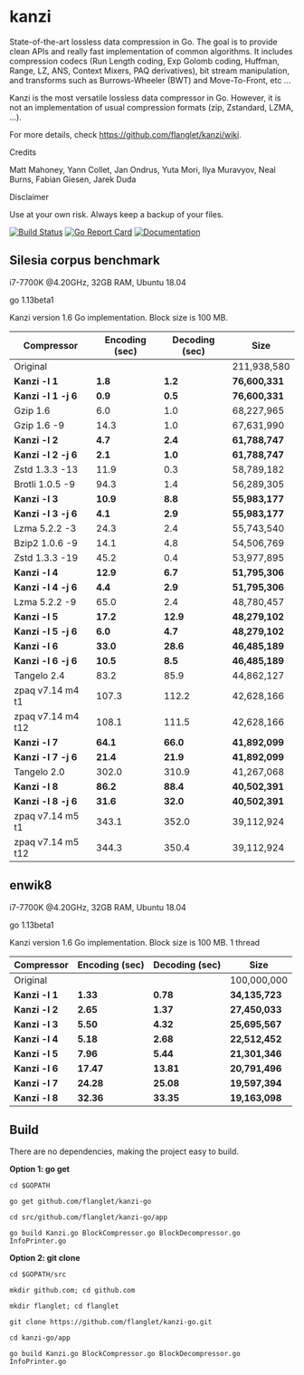 kanzi
=====


State-of-the-art lossless data compression in Go.
The goal is to provide clean APIs and really fast implementation of common algorithms.
It includes compression codecs (Run Length coding, Exp Golomb coding, Huffman, Range, LZ, ANS, Context Mixers, PAQ derivatives), bit stream manipulation, and transforms such as Burrows-Wheeler (BWT) and Move-To-Front, etc ...

Kanzi is the most versatile lossless data compressor in Go.  However, it is not an implementation of usual compression formats (zip, Zstandard,  LZMA, ...).


For more details, check https://github.com/flanglet/kanzi/wiki.

Credits

Matt Mahoney,
Yann Collet,
Jan Ondrus,
Yuta Mori,
Ilya Muravyov,
Neal Burns,
Fabian Giesen,
Jarek Duda

Disclaimer

Use at your own risk. Always keep a backup of your files.


[![Build Status](https://travis-ci.org/flanglet/kanzi-go.svg?branch=master)](https://travis-ci.org/flanglet/kanzi-go)
[![Go Report Card](https://goreportcard.com/badge/github.com/flanglet/kanzi-go)](https://goreportcard.com/badge/github.com/flanglet/kanzi-go)
[![Documentation](https://godoc.org/github.com/flanglet/kanzi-go?status.svg)](http://godoc.org/github.com/flanglet/kanzi-go)


Silesia corpus benchmark
-------------------------

i7-7700K @4.20GHz, 32GB RAM, Ubuntu 18.04

go 1.13beta1

Kanzi version 1.6 Go implementation. Block size is 100 MB. 


|        Compressor           | Encoding (sec)  | Decoding (sec)  |    Size          |
|-----------------------------|-----------------|-----------------|------------------|
|Original     	              |                 |                 |   211,938,580    |	
|**Kanzi -l 1**               |  	   **1.8** 	  |     **1.2**     |  **76,600,331**  |
|**Kanzi -l 1 -j 6**          |  	   **0.9** 	  |     **0.5**     |  **76,600,331**  |
|Gzip 1.6	                    |        6.0      |       1.0       |    68,227,965    |        
|Gzip 1.6	-9                  |       14.3      |       1.0       |    67,631,990    |        
|**Kanzi -l 2**               |	     **4.7**	  |     **2.4**     |  **61,788,747**  |
|**Kanzi -l 2 -j 6**          |	     **2.1**	  |     **1.0**     |  **61,788,747**  |
|Zstd 1.3.3 -13               |	      11.9      |       0.3       |    58,789,182    |
|Brotli 1.0.5 -9              |       94.3      |       1.4       |    56,289,305    |
|**Kanzi -l 3**               |	    **10.9**	  |     **8.8**     |  **55,983,177**  |
|**Kanzi -l 3 -j 6**          |	     **4.1**	  |     **2.9**     |  **55,983,177**  |
|Lzma 5.2.2 -3	              |       24.3	    |       2.4       |    55,743,540    |
|Bzip2 1.0.6 -9	              |       14.1      |       4.8       |    54,506,769	   |
|Zstd 1.3.3 -19	              |       45.2      |       0.4       |    53,977,895    |
|**Kanzi -l 4**               |	    **12.9**	  |     **6.7**     |  **51,795,306**  |
|**Kanzi -l 4 -j 6**          |      **4.4**    |     **2.9**     |  **51,795,306**  |
|Lzma 5.2.2 -9                |       65.0	    |       2.4       |    48,780,457    |
|**Kanzi -l 5**	              |     **17.2**    |    **12.9**     |  **48,279,102**  |
|**Kanzi -l 5 -j 6**          |      **6.0**    |     **4.7**     |  **48,279,102**  |
|**Kanzi -l 6**               |     **33.0**	  |    **28.6**     |  **46,485,189**  |
|**Kanzi -l 6 -j 6**          |     **10.5**	  |     **8.5**     |  **46,485,189**  |
|Tangelo 2.4	                |       83.2      |      85.9       |    44,862,127    |
|zpaq v7.14 m4 t1             |      107.3	    |     112.2       |    42,628,166    |
|zpaq v7.14 m4 t12            |      108.1	    |     111.5       |    42,628,166    |
|**Kanzi -l 7**               |     **64.1**	  |    **66.0**     |  **41,892,099**  |
|**Kanzi -l 7 -j 6**          |     **21.4**	  |    **21.9**     |  **41,892,099**  |
|Tangelo 2.0	                |      302.0    	|     310.9       |    41,267,068    |
|**Kanzi -l 8**               |     **86.2**	  |    **88.4**     |  **40,502,391**  |
|**Kanzi -l 8 -j 6**          |     **31.6**	  |    **32.0**     |  **40,502,391**  |
|zpaq v7.14 m5 t1             |	     343.1	    |     352.0       |    39,112,924    |
|zpaq v7.14 m5 t12            |	     344.3	    |     350.4       |    39,112,924    |


enwik8
-------

i7-7700K @4.20GHz, 32GB RAM, Ubuntu 18.04

go 1.13beta1

Kanzi version 1.6 Go implementation. Block size is 100 MB. 1 thread


|        Compressor           | Encoding (sec)  | Decoding (sec)  |    Size          |
|-----------------------------|-----------------|-----------------|------------------|
|Original     	              |                 |                 |   100,000,000    |	
|**Kanzi -l 1**               |  	  **1.33** 	  |    **0.78**     |  **34,135,723**  |
|**Kanzi -l 2**               |     **2.65**    |    **1.37**     |  **27,450,033**  |        
|**Kanzi -l 3**               |	    **5.50**    |    **4.32**     |  **25,695,567**  |
|**Kanzi -l 4**               |	    **5.18**	  |    **2.68**     |  **22,512,452**  |
|**Kanzi -l 5**               |	    **7.96**	  |    **5.44**     |  **21,301,346**  |
|**Kanzi -l 6**               |	   **17.47**	  |   **13.81**     |  **20,791,496**  |
|**Kanzi -l 7**               |	   **24.28**	  |   **25.08**     |  **19,597,394**  |
|**Kanzi -l 8**               |	   **32.36**	  |   **33.35**     |  **19,163,098**  |


Build
-----

There are no dependencies, making the project easy to build.

**Option 1: go get** 

~~~
cd $GOPATH

go get github.com/flanglet/kanzi-go

cd src/github.com/flanglet/kanzi-go/app

go build Kanzi.go BlockCompressor.go BlockDecompressor.go InfoPrinter.go
~~~



**Option 2: git clone** 

~~~
cd $GOPATH/src

mkdir github.com; cd github.com

mkdir flanglet; cd flanglet

git clone https://github.com/flanglet/kanzi-go.git

cd kanzi-go/app

go build Kanzi.go BlockCompressor.go BlockDecompressor.go InfoPrinter.go
~~~
